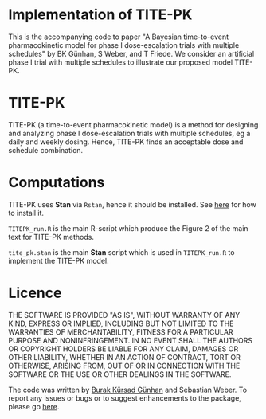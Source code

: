 Implementation of TITE-PK 
=========================
This is the accompanying code to paper "A Bayesian time-to-event pharmacokinetic model for phase I
dose-escalation trials with multiple schedules"
by BK Günhan, S Weber, and T Friede.
We consider an artificial phase I trial with multiple schedules to illustrate our proposed model TITE-PK.

TITE-PK 
=======
TITE-PK (a time-to-event pharmacokinetic model) is a method for designing and analyzing 
phase I dose-escalation trials with multiple schedules, eg a daily and weekly dosing.
Hence, TITE-PK finds an acceptable dose and schedule combination. 

Computations
============
TITE-PK uses **Stan** via `Rstan`, hence it should be installed. 
See [here](https://github.com/stan-dev/rstan/wiki/RStan-Getting-Started)
for how to install it.

`TITEPK_run.R` is the main R-script which produce the Figure 2 of the main text
for TITE-PK methods.

`tite_pk.stan` is the main **Stan** script
which is used in `TITEPK_run.R` to implement the TITE-PK model.



Licence
=======

  THE SOFTWARE IS PROVIDED "AS IS", WITHOUT WARRANTY OF ANY KIND, EXPRESS OR
  IMPLIED, INCLUDING BUT NOT LIMITED TO THE WARRANTIES OF MERCHANTABILITY,
  FITNESS FOR A PARTICULAR PURPOSE AND NONINFRINGEMENT. IN NO EVENT SHALL THE
  AUTHORS OR COPYRIGHT HOLDERS BE LIABLE FOR ANY CLAIM, DAMAGES OR OTHER
  LIABILITY, WHETHER IN AN ACTION OF CONTRACT, TORT OR OTHERWISE, ARISING FROM,
  OUT OF OR IN CONNECTION WITH THE SOFTWARE OR THE USE OR OTHER DEALINGS IN THE
  SOFTWARE.

  The code was written by [Burak Kürsad
  Günhan](http://bkguenhan.rbind.io) and Sebastian Weber. To report any
  issues or bugs or to suggest enhancements to the package, please go
  [here](https://github.com/gunhanb/TITEPK_code/issues).




